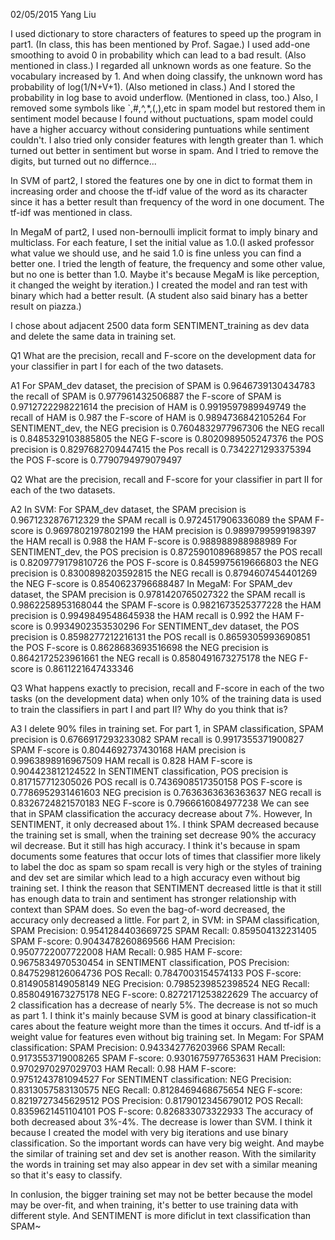 02/05/2015
Yang Liu

I used dictionary to store characters of features to speed up the program in part1. (In class, this has been mentioned by Prof. Sagae.)
I used add-one smoothing to avoid 0 in probability which can lead to a bad result. (Also mentioned in class.)
I regarded all unknown words as one feature. So the vocabulary increased by 1. And when doing classify, the unknown word has probability of log(1/N+V+1). (Also metioned in class.)
And I stored the probability in log base to avoid underflow. (Mentioned in class, too.)
Also, I removed some symbols like `,#,^,*,(,),etc in spam model but restored them in sentiment model because I found without puctuations, spam model could have a higher accuarcy without considering puntuations while sentiment couldn't.
I also tried only consider features with length greater than 1. which turned out better in sentiment but worse in spam.
And I tried to remove the digits, but turned out no differnce...

In SVM of part2, I stored the features one by one in dict to format them in increasing order and choose the tf-idf value of the word as its character since it has a better result than frequency of the word in one document. The tf-idf was mentioned in class.

In MegaM of part2, I used non-bernoulli implicit format to imply binary and multiclass. For each feature, I set the initial value as 1.0.(I asked professor what value we should use, and he said 1.0 is fine unless you can find a better one. I tried the length of feature, the frequency and some other value, but no one is better than 1.0. Maybe it's because MegaM is like perception, it changed the weight by iteration.) I created the model and ran test with binary which had a better result. (A student also said binary has a better result on piazza.)

I chose about adjacent 2500 data form SENTIMENT_training as dev data and delete the same data in training set.

Q1 What are the precision, recall and F-score on the development data for your classifier in part I for each of the two datasets.

A1 For SPAM_dev dataset, the precision of SPAM is 0.9646739130434783
			 the recall of SPAM is 0.977961432506887
			 the F-score of SPAM is 0.9712722298221614
			 the precision of HAM is 0.9919597989949749
			 the recall of HAM is 0.987
			 the F-score of HAM is 0.9894736842105264
   For SENTIMENT_dev, the NEG precision is 0.7604832977967306
		      the NEG recall is 0.8485329103885805
		      the NEG F-score is 0.8020989505247376
		      the POS precision is 0.8297682709447415
		      the Pos recall is 0.7342271293375394
    		      the POS F-score is 0.7790794979079497

Q2 What are the precision, recall and F-score for your classifier in part II for each of the two datasets.

A2 In SVM: For SPAM_dev dataset, the SPAM precision is 0.9671232876712329
		   	 the SPAM recall is 0.9724517906336089
			 the SPAM F-score is 0.9697802197802199
			 the HAM precision is  0.9899799599198397
			 the HAM recall is 0.988
			 the HAM F-score is 0.988988988988989
  	   For SENTIMENT_dev, the POS precision is 0.8725901089689857
		         the POS recall is 0.8209779179810726
		         the POS F-score is 0.8459975619666803
		         the NEG precision is 0.8300898203592815
		         the NEG recall is 0.8794607454401269
		         the NEG F-score is 0.8540623796688487
   In MegaM: For SPAM_dev dataset, the SPAM precision is 0.9781420765027322
				   the SPAM recall is 0.9862258953168044
				   the SPAM F-score is 0.9821673525377228
				   the HAM precision is 0.9949849548645938
				   the HAM recall is 0.992
				   the HAM F-score is 0.9934902353530296
	     For SENTIMENT_dev dataset, the POS precision is 0.8598277212216131
				        the POS recall is 0.8659305993690851
				        the POS F-score is 0.8628683693516698
				        the NEG precision is 0.8642172523961661
				        the NEG recall is 0.8580491673275178
				        the NEG F-score is 0.8611221647433346

Q3 What happens exactly to precision, recall and F-score in each of the two tasks (on the development data) when only 10% of the training data is used to train the classifiers in part I and part II? Why do you think that is?

A3 I delete 90% files in training set.
   For part 1, in SPAM classification, SPAM precision is 0.6766917293233082
				 SPAM recall is 0.9917355371900827
				 SPAM F-score is 0.8044692737430168
				 HAM precision is 0.9963898916967509
				 HAM recall is 0.828
				 HAM F-score is 0.904423812124522
   In SENTIMENT classification, POS precision is 0.817157712305026
			  POS recall is 0.7436908517350158
			  POS F-score is 0.7786952931461603
			  NEG precision is 0.7636363636363637
			  NEG recall is 0.8326724821570183
			  NEG F-score is 0.7966616084977238
   We can see that in SPAM classification the accuracy decrease about 7%. However, In SENTIMENT, it only decreased about 1%.
   I think SPAM decreased because the training set is small, when the training set decrease 90% the accuracy wil decrease. But it still has high accuracy. I think it's because in spam documents some features that occur lots of times that classifier more likely to label the doc as spam so spam recall is very high or the styles of training and dev set are similar which lead to a high accuracy even without big training set.
   I think the reason that SENTIMENT decreased little is that it still has enough data to train and sentiment has stronger relationship with context than SPAM does. So even the bag-of-word decreased, the accuracy only decreased a little.
   For part 2, in SVM:
	in SPAM classification, SPAM Precision: 0.9541284403669725
			        SPAM Recall: 0.859504132231405
			        SPAM F-score: 0.9043478260869566
                         	HAM Precision: 0.9507722007722008
		                HAM Recall: 0.985
			        HAM F-score: 0.9675834970530454
	in SENTIMENT classification, POS Precision: 0.8475298126064736
				     POS Recall: 0.7847003154574133
				     POS F-score: 0.8149058149058149
				     NEG Precision: 0.7985239852398524
				     NEG Recall: 0.8580491673275178
		                     NEG F-score: 0.8272171253822629
   The accuarcy of 2 classification has a decrease of nearly 5%. The decrease is not so much as part 1. I think it's mainly because SVM is good at binary classification-it cares about the feature weight more than the times it occurs. And tf-idf is a weight value for features even without big training set.
  In Megam: For SPAM classification: SPAM Precision: 0.943342776203966
			  	     SPAM Recall: 0.9173553719008265
			 	     SPAM F-score: 0.9301675977653631
		          	     HAM Precision: 0.9702970297029703
			  	     HAM Recall: 0.98
			             HAM F-score: 0.9751243781094527
	    For SENTIMENT classification: NEG Precision: 0.8313057583130575
					  NEG Recall: 0.8128469468675654
					  NEG F-score: 0.8219727345629512
					  POS Precision: 0.8179012345679012
					  POS Recall: 0.8359621451104101
					  POS F-score: 0.826833073322933
   The accuracy of both decreased about 3%-4%. The decrease is lower than SVM. I think it because I created the model with very big iterations and use binary classification. So the important words can
have very big weight. And maybe the similar of training set and dev set is another reason. With the similarity the words in training set may also appear in dev set with a similar meaning so that it's easy to classify.

   In conlusion, the bigger training set may not be better because the model may be over-fit, and when training, it's better to use training data with different style. And SENTIMENT is more dificlut in text classification than SPAM~
